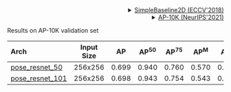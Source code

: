 <!-- [ALGORITHM] -->

<details>
<summary align="right"><a href="http://openaccess.thecvf.com/content_ECCV_2018/html/Bin_Xiao_Simple_Baselines_for_ECCV_2018_paper.html">SimpleBaseline2D (ECCV'2018)</a></summary>

```bibtex
@inproceedings{xiao2018simple,
  title={Simple baselines for human pose estimation and tracking},
  author={Xiao, Bin and Wu, Haiping and Wei, Yichen},
  booktitle={Proceedings of the European conference on computer vision (ECCV)},
  pages={466--481},
  year={2018}
}
```

</details>

<!-- [DATASET] -->

<details>
<summary align="right"><a href="https://arxiv.org/abs/2108.12617">AP-10K (NeurIPS'2021)</a></summary>

```bibtex
@misc{yu2021ap10k,
      title={AP-10K: A Benchmark for Animal Pose Estimation in the Wild},
      author={Hang Yu and Yufei Xu and Jing Zhang and Wei Zhao and Ziyu Guan and Dacheng Tao},
      year={2021},
      eprint={2108.12617},
      archivePrefix={arXiv},
      primaryClass={cs.CV}
}
```

</details>

Results on AP-10K validation set

| Arch  | Input Size | AP | AP<sup>50</sup> | AP<sup>75</sup> | AP<sup>M</sup> | AP<sup>L</sup> | ckpt | log |
| :-------------- | :-----------: | :------: | :------: | :------: | :------: | :------: |:------: |:------: |
| [pose_resnet_50](/configs/animal/2d_kpt_sview_rgb_img/topdown_heatmap/ap10k/res50_ap10k_256x256.py)  | 256x256 | 0.699 | 0.940 | 0.760 | 0.570 | 0.703 | [ckpt](https://download.openmmlab.com/mmpose/animal/resnet/res50_ap10k_256x256-35760eb8_20211029.pth) | [log](https://download.openmmlab.com/mmpose/animal/resnet/res50_ap10k_256x256-35760eb8_20211029.log.json) |
| [pose_resnet_101](/configs/animal/2d_kpt_sview_rgb_img/topdown_heatmap/ap10k/res101_ap10k_256x256.py) | 256x256 | 0.698 | 0.943 | 0.754 | 0.543 | 0.702 | [ckpt](https://download.openmmlab.com/mmpose/animal/resnet/res101_ap10k_256x256-9edfafb9_20211029.pth) | [log](https://download.openmmlab.com/mmpose/animal/resnet/res101_ap10k_256x256-9edfafb9_20211029.log.json) |
